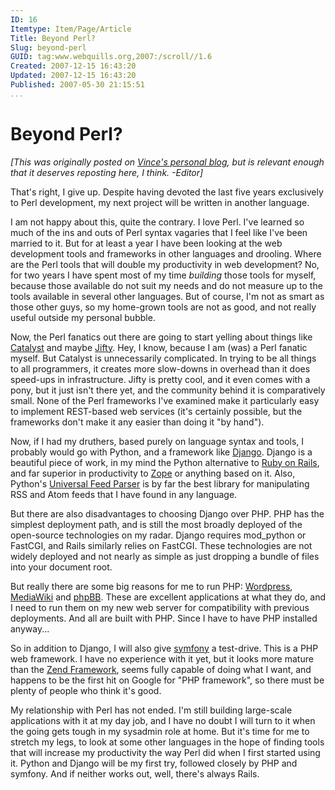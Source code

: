 ```yaml
---
ID: 16  
Itemtype: Item/Page/Article
Title: Beyond Perl?  
Slug: beyond-perl  
GUID: tag:www.webquills.org,2007:/scroll//1.6  
Created: 2007-12-15 16:43:20  
Updated: 2007-12-15 16:43:20  
Published: 2007-05-30 21:15:51
...
```


# Beyond Perl?
<em>[This was originally posted on <a href="http://whatvincedid.blogspot.com">Vince's personal blog</a>, but is relevant enough that it deserves reposting here, I think. -Editor]</em>

That's right, I give up. Despite having devoted the last five years exclusively to Perl development, my next project will be written in another language.

I am not happy about this, quite the contrary. I love Perl. I've learned so much of the ins and outs of Perl syntax vagaries that I feel like I've been married to it. But for at least a year I have been looking at the web development tools and frameworks in other languages and drooling. Where are the Perl tools that will double my productivity in web development? No, for two years I have spent most of my time <em>building</em> those tools for myself, because those available do not suit my needs and do not measure up to the tools available in several other languages. But of course, I'm not as smart as those other guys, so my home-grown tools are not as good, and not really useful outside my personal bubble.

Now, the Perl fanatics out there are going to start yelling about things like <a href="http://www.catalystframework.org/">Catalyst</a> and maybe <a href="http://jifty.org/view/HomePage">Jifty</a>. Hey, I know, because I am (was) a Perl fanatic myself. But Catalyst is unnecessarily complicated. In trying to be all things to all programmers, it creates more slow-downs in overhead than it does speed-ups in infrastructure. Jifty is pretty cool, and it even comes with a pony, but it just isn't there yet, and the community behind it is comparatively small. None of the Perl frameworks I've examined make it particularly easy to implement REST-based web services (it's certainly possible, but the frameworks don't make it any easier than doing it "by hand").

Now, if I had my druthers, based purely on language syntax and tools, I probably would go with Python, and a framework like <a href="http://www.djangoproject.com/">Django</a>. Django is a beautiful piece of work, in my mind the Python alternative to <a href="http://www.rubyonrails.org/">Ruby on Rails</a>, and far superior in productivity to <a href="http://zope.org/">Zope</a> or anything based on it. Also, Python's <a href="http://www.feedparser.org/">Universal Feed Parser</a> is by far the best library for manipulating RSS and Atom feeds that I have found in any language.

But there are also disadvantages to choosing Django over PHP. PHP has the simplest deployment path, and is still the most broadly deployed of the open-source technologies on my radar. Django requires mod_python or FastCGI, and Rails similarly relies on FastCGI. These technologies are not widely deployed and not nearly as simple as just dropping a bundle of files into your document root.

But really there are some big reasons for me to run PHP: <a href="http://www.wordpress.org" title="Wordpress">Wordpress</a>, <a href="http://www.mediawiki.org/wiki/MediaWiki">MediaWiki</a> and <a href="http://www.phpbb.com/">phpBB</a>. These are excellent applications at what they do, and I need to run them on my new web server for compatibility with previous deployments. And all are built with PHP. Since I have to have PHP installed anyway...

So in addition to Django, I will also give <a href="http://www.symfony-project.com/">symfony</a> a test-drive. This is a PHP web framework. I have no experience with it yet, but it looks more mature than the <a href="http://framework.zend.com">Zend Framework</a>, seems fully capable of doing what I want, and happens to be the first hit on Google for "PHP framework", so there must be plenty of people who think it's good.

My relationship with Perl has not ended. I'm still building large-scale applications with it at my day job, and I have no doubt I will turn to it when the going gets tough in my sysadmin role at home. But it's time for me to stretch my legs, to look at some other languages in the hope of finding tools that will increase my productivity the way Perl did when I first started using it. Python and Django will be my first try, followed closely by PHP and symfony. And if neither works out, well, there's always Rails.



